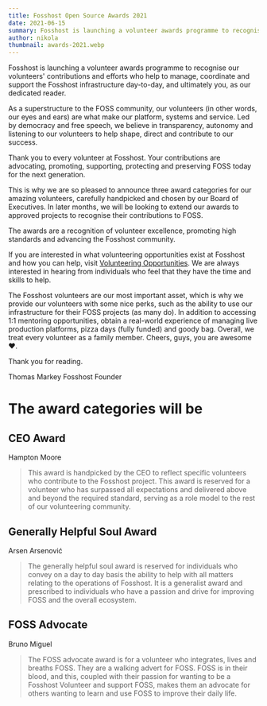 ```yaml
---
title: Fosshost Open Source Awards 2021
date: 2021-06-15
summary: Fosshost is launching a volunteer awards programme to recognise the individual contributions and efforts of our volunteers
author: nikola
thumbnail: awards-2021.webp
---
```


Fosshost is launching a volunteer awards programme to recognise our volunteers' contributions and efforts who help to manage, coordinate and support the Fosshost infrastructure day-to-day, and ultimately you, as our dedicated reader.

As a superstructure to the FOSS community, our volunteers (in other words, our eyes and ears) are what make our platform, systems and service. Led by democracy and free speech, we believe in transparency, autonomy and listening to our volunteers to help shape, direct and contribute to our success.

Thank you to every volunteer at Fosshost. Your contributions are advocating, promoting, supporting, protecting and preserving FOSS today for the next generation.

This is why we are so pleased to announce three award categories for our amazing volunteers, carefully handpicked and chosen by our Board of Executives. In later months, we will be looking to extend our awards to approved projects to recognise their contributions to FOSS.

The awards are a recognition of volunteer excellence, promoting high standards and advancing the Fosshost community.

If you are interested in what volunteering opportunities exist at Fosshost and how you can help, visit [Volunteering Opportunities](https://docs.fosshost.org/en/home/volunteering-opportunities). We are always interested in hearing from individuals who feel that they have the time and skills to help.

The Fosshost volunteers are our most important asset, which is why we provide our volunteers with some nice perks, such as the ability to use our infrastructure for their FOSS projects (as many do). In addition to accessing 1:1 mentoring opportunities, obtain a real-world experience of managing live production platforms, pizza days (fully funded) and goody bag. Overall, we treat every volunteer as a family member. Cheers, guys, you are awesome ❤️.

Thank you for reading.

Thomas Markey
Fosshost Founder

# The award categories will be

## CEO Award

Hampton Moore

> This award is handpicked by the CEO to reflect specific volunteers who contribute to the Fosshost project. This award is reserved for a volunteer who has surpassed all expectations and delivered above and beyond the required standard, serving as a role model to the rest of our volunteering community.

## Generally Helpful Soul Award

Arsen Arsenović

> The generally helpful soul award is reserved for individuals who convey on a day to day basis the ability to help with all matters relating to the operations of Fosshost. It is a generalist award and prescribed to individuals who have a passion and drive for improving FOSS and the overall ecosystem.

## FOSS Advocate

Bruno Miguel

> The FOSS advocate award is for a volunteer who integrates, lives and breaths FOSS. They are a walking advert for FOSS. FOSS is in their blood, and this, coupled with their passion for wanting to be a Fosshost Volunteer and support FOSS, makes them an advocate for others wanting to learn and use FOSS to improve their daily life.
